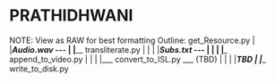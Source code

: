 # PRATHIDHWANI

NOTE: View as RAW for best formatting
Outline:
get_Resource.py 
|
|___Audio.wav_ ---
              |
              |____ transliterate.py
              |                     |
              |                     |___Subs.txt_ ---
              |                                      |
              |                                      |___ append_to_video.py
              |                                      |
              |                                      |___ convert_to_ISL.py ___ (TBD)
              |                                      |
              |                                      |___TBD
              |
              |____ write_to_disk.py
        
